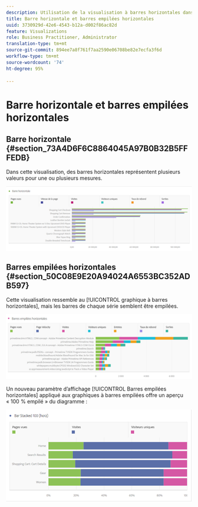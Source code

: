 ```yaml
---
description: Utilisation de la visualisation à barres horizontales dans un projet Workspace.
title: Barre horizontale et barres empilées horizontales
uuid: 3730929d-42e6-4543-b12a-d002f86ac82d
feature: Visualizations
role: Business Practitioner, Administrator
translation-type: tm+mt
source-git-commit: 894ee7a8f761f7aa2590e06708be82e7ecfa3f6d
workflow-type: tm+mt
source-wordcount: '74'
ht-degree: 95%

---
```



# Barre horizontale et barres empilées horizontales

## Barre horizontale {#section_73A4D6F6C8864045A97B0B32B5FFFEDB}

Dans cette visualisation, des barres horizontales représentent plusieurs valeurs pour une ou plusieurs mesures.

![](assets/horizontal_bar.png)

## Barres empilées horizontales {#section_50C08E9E20A94024A6553BC352ADB597}

Cette visualisation ressemble au [!UICONTROL graphique à barres horizontales], mais les barres de chaque série semblent être empilées.

![](assets/horizontal-bar-stacked.png)

Un nouveau paramètre d’affichage [!UICONTROL Barres empilées horizontales] appliqué aux graphiques à barres empilées offre un aperçu « 100 % empilé » du diagramme :

![](assets/horizstacked100.png)

